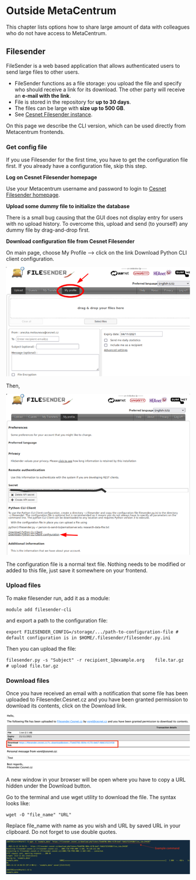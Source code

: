 # Outside MetaCentrum

This chapter lists options how to share large amount of data with colleagues who do not have access to MetaCentrum.

## Filesender

FileSender is a web based application that allows authenticated users to send large files to other users. 

- FileSender functions as a file storage: you upload the file and specify who should receive a link for its download. The other party will receive an **e-mail with the link**.
- File is stored in the repository for **up to 30 days**.
- The files can be large with **size up to 500 GB**.
- See [Cesnet Filesender instance](https://www.cesnet.cz/services/filesender/?lang=en).

On this page we describe the CLI version, which can be used directly from Metacentrum frontends.

### Get config file

If you use Filesender for the first time, you have to get the configuration file first. If you already have a configuration file, skip this step.

**Log on Cesnet Filesender homepage**

Use your Metacentrum username and password to login to [Cesnet Filesender homepage](https://filesender.cesnet.cz/).

**Upload some dummy file to initialize the database**

There is a small bug causing that the GUI does not display entry for users with no upload history. To overcome this, upload and send (to yourself) any dummy file by drag-and-drop first.

**Download configuration file from Cesnet Filesender**

On main page, choose My Profile --> click on the link Download Python CLI client configuration.

![Filesender](filesender_1.png)

Then,

![Filesender](filesender_2.png)

The configuration file is a normal text file. Nothing needs to be modified or added to this file, just save it somewhere on your frontend.

### Upload files

To make filesender run, add it as a module:

    module add filesender-cli

and export a path to the configuration file:

    export FILESENDER_CONFIG=/storage/.../path-to-configuration-file # default configuration is in $HOME/.filesender/filesender.py.ini

Then you can upload the file:

    filesender.py -s "Subject" -r recipient_1@example.org    file.tar.gz     # upload file.tar.gz

### Download files

Once you have received an email with a notification that some file has been uploaded to Filesender.Cesnet.cz and you have been granted permission to download its contents, click on the Download link.

![Filesender](filesender_3.png)

A new window in your browser will be open where you have to copy a URL hidden under the Download button.

Go to the terminal and use wget utility to download the file. The syntax looks like:

    wget -O "file_name" "URL"

Replace file\_name with name as you wish and URL by saved URL in your clipboard. Do not forget to use double quotes.

![Filesender](filesender_4.png) 

